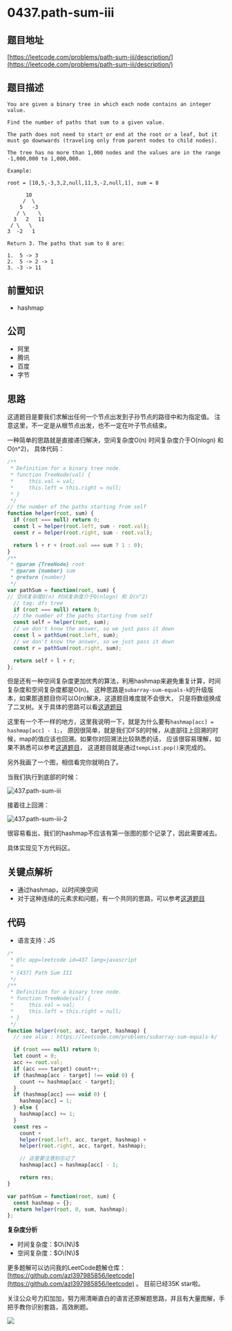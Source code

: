 # 0437.path-sum-iii

## 题目地址

[https://leetcode.com/problems/path-sum-iii/description/](https://leetcode.com/problems/path-sum-iii/description/)

## 题目描述

```text
You are given a binary tree in which each node contains an integer value.

Find the number of paths that sum to a given value.

The path does not need to start or end at the root or a leaf, but it must go downwards (traveling only from parent nodes to child nodes).

The tree has no more than 1,000 nodes and the values are in the range -1,000,000 to 1,000,000.

Example:

root = [10,5,-3,3,2,null,11,3,-2,null,1], sum = 8

      10
     /  \
    5   -3
   / \    \
  3   2   11
 / \   \
3  -2   1

Return 3. The paths that sum to 8 are:

1.  5 -> 3
2.  5 -> 2 -> 1
3. -3 -> 11
```

## 前置知识

* hashmap

## 公司

* 阿里
* 腾讯
* 百度
* 字节

## 思路

这道题目是要我们求解出任何一个节点出发到子孙节点的路径中和为指定值。 注意这里，不一定是从根节点出发，也不一定在叶子节点结束。

一种简单的思路就是直接递归解决，空间复杂度O\(n\) 时间复杂度介于O\(nlogn\) 和 O\(n^2\)， 具体代码：

```javascript
/**
 * Definition for a binary tree node.
 * function TreeNode(val) {
 *     this.val = val;
 *     this.left = this.right = null;
 * }
 */
// the number of the paths starting from self
function helper(root, sum) {
  if (root === null) return 0;
  const l = helper(root.left, sum - root.val);
  const r = helper(root.right, sum - root.val);

  return l + r + (root.val === sum ? 1 : 0);
}
/**
 * @param {TreeNode} root
 * @param {number} sum
 * @return {number}
 */
var pathSum = function(root, sum) {
// 空间复杂度O(n) 时间复杂度介于O(nlogn) 和 O(n^2)
  // tag: dfs tree
  if (root === null) return 0;
  // the number of the paths starting from self
  const self = helper(root, sum);
  // we don't know the answer, so we just pass it down
  const l = pathSum(root.left, sum);
  // we don't know the answer, so we just pass it down
  const r = pathSum(root.right, sum);

  return self + l + r;
};
```

但是还有一种空间复杂度更加优秀的算法，利用hashmap来避免重复计算，时间复杂度和空间复杂度都是O\(n\)。 这种思路是`subarray-sum-equals-k`的升级版本，如果那道题目你可以O\(n\)解决，这道题目难度就不会很大， 只是将数组换成了二叉树。关于具体的思路可以看[这道题目](https://github.com/azl397985856/leetcode/tree/d8cd4f19bab3d9e98a2699afca2d1f6a262a3244/problems/560.subarray-sum-equals-k.md)

这里有一个不一样的地方，这里我说明一下，就是为什么要有`hashmap[acc] = hashmap[acc] - 1;`， 原因很简单，就是我们DFS的时候，从底部往上回溯的时候，map的值应该也回溯。如果你对回溯法比较熟悉的话， 应该很容易理解，如果不熟悉可以参考[这道题目](https://github.com/azl397985856/leetcode/tree/d8cd4f19bab3d9e98a2699afca2d1f6a262a3244/problems/46.permutations.md)， 这道题目就是通过`tempList.pop()`来完成的。

另外我画了一个图，相信看完你就明白了。

当我们执行到底部的时候：

![437.path-sum-iii](https://tva1.sinaimg.cn/large/007S8ZIlly1ghludenaf3j30l60cyta7.jpg)

接着往上回溯：

![437.path-sum-iii-2](https://tva1.sinaimg.cn/large/007S8ZIlly1ghludf311tj30ii0bp0ty.jpg)

很容易看出，我们的hashmap不应该有第一张图的那个记录了，因此需要减去。

具体实现见下方代码区。

## 关键点解析

* 通过hashmap，以时间换空间
* 对于这种连续的元素求和问题，有一个共同的思路，可以参考[这道题目](https://github.com/azl397985856/leetcode/tree/d8cd4f19bab3d9e98a2699afca2d1f6a262a3244/problems/560.subarray-sum-equals-k.md)

## 代码

* 语言支持：JS

```javascript
/*
 * @lc app=leetcode id=437 lang=javascript
 *
 * [437] Path Sum III
 */
/**
 * Definition for a binary tree node.
 * function TreeNode(val) {
 *     this.val = val;
 *     this.left = this.right = null;
 * }
 */
function helper(root, acc, target, hashmap) {
  // see also : https://leetcode.com/problems/subarray-sum-equals-k/

  if (root === null) return 0;
  let count = 0;
  acc += root.val;
  if (acc === target) count++;
  if (hashmap[acc - target] !== void 0) {
    count += hashmap[acc - target];
  }
  if (hashmap[acc] === void 0) {
    hashmap[acc] = 1;
  } else {
    hashmap[acc] += 1;
  }
  const res =
    count +
    helper(root.left, acc, target, hashmap) +
    helper(root.right, acc, target, hashmap);

    // 这里要注意别忘记了
    hashmap[acc] = hashmap[acc] - 1;

    return res;
}

var pathSum = function(root, sum) {
  const hashmap = {};
  return helper(root, 0, sum, hashmap);
};
```

**复杂度分析**

* 时间复杂度：$O\(N\)$
* 空间复杂度：$O\(N\)$

更多题解可以访问我的LeetCode题解仓库：[https://github.com/azl397985856/leetcode](https://github.com/azl397985856/leetcode) 。 目前已经35K star啦。

关注公众号力扣加加，努力用清晰直白的语言还原解题思路，并且有大量图解，手把手教你识别套路，高效刷题。

![](https://tva1.sinaimg.cn/large/007S8ZIlly1gfcuzagjalj30p00dwabs.jpg)


